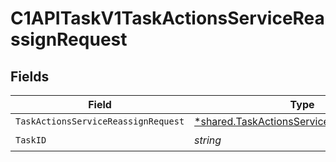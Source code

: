 # C1APITaskV1TaskActionsServiceReassignRequest


## Fields

| Field                                                                                                 | Type                                                                                                  | Required                                                                                              | Description                                                                                           |
| ----------------------------------------------------------------------------------------------------- | ----------------------------------------------------------------------------------------------------- | ----------------------------------------------------------------------------------------------------- | ----------------------------------------------------------------------------------------------------- |
| `TaskActionsServiceReassignRequest`                                                                   | [*shared.TaskActionsServiceReassignRequest](../../models/shared/taskactionsservicereassignrequest.md) | :heavy_minus_sign:                                                                                    | N/A                                                                                                   |
| `TaskID`                                                                                              | *string*                                                                                              | :heavy_check_mark:                                                                                    | N/A                                                                                                   |